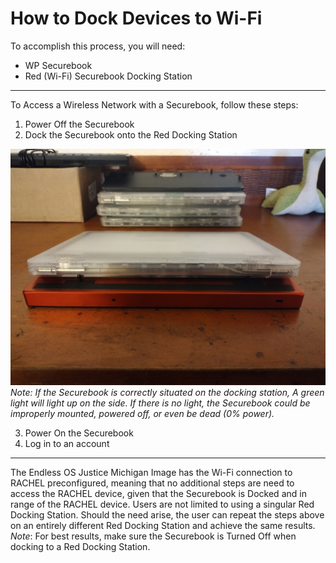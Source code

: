 # How to Dock Devices to Wi-Fi

To accomplish this process, you will need:
 - WP Securebook
 - Red (Wi-Fi) Securebook Docking Station

---

To Access a Wireless Network with a Securebook, follow these steps:
1. Power Off the Securebook
2. Dock the Securebook onto the Red Docking Station

![RedDockingStation.jpg](../_resources/RedDockingStation.jpg)
*Note: If the Securebook is correctly situated on the docking station, A green light will light up on the side. If there is no light, the Securebook could be improperly mounted, powered off, or even be dead (0% power).*

3. Power On the Securebook
4. Log in to an account

---

The Endless OS Justice Michigan Image has the Wi-Fi connection to RACHEL preconfigured, meaning that no additional steps are need to access the RACHEL device, given that the Securebook is Docked and in range of the RACHEL device.
Users are not limited to using a singular Red Docking Station. Should the need arise, the user can repeat the steps above on an entirely different Red Docking Station and achieve the same results.
*Note*: For best results, make sure the Securebook is Turned Off when docking to a Red Docking Station.